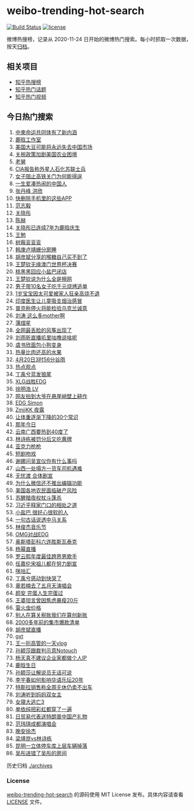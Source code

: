 # weibo-trending-hot-search

[![Build Status](https://github.com/justjavac/weibo-trending-hot-search/workflows/ci/badge.svg?branch=master)](https://github.com/justjavac/weibo-trending-hot-search/actions)
[![license](https://img.shields.io/github/license/justjavac/weibo-trending-hot-search)](https://github.com/justjavac/weibo-trending-hot-search/blob/master/LICENSE)

微博热搜榜，记录从 2020-11-24 日开始的微博热门搜索。每小时抓取一次数据，按天[归档](./archives)。

## 相关项目

- [知乎热搜榜](https://github.com/justjavac/zhihu-trending-top-search)
- [知乎热门话题](https://github.com/justjavac/zhihu-trending-hot-questions)
- [知乎热门视频](https://github.com/justjavac/zhihu-trending-hot-video)

## 今日热门搜索

<!-- BEGIN -->
<!-- 最后更新时间 Sun Apr 20 2025 05:13:01 GMT+0800 (China Standard Time) -->

1. [中柬命运共同体有了新内涵](https://s.weibo.com//weibo?q=%23%E4%B8%AD%E6%9F%AC%E5%91%BD%E8%BF%90%E5%85%B1%E5%90%8C%E4%BD%93%E6%9C%89%E4%BA%86%E6%96%B0%E5%86%85%E6%B6%B5%23&Refer=new_time)
1. [鹿晗工作室](https://s.weibo.com//weibo?q=%23%E9%B9%BF%E6%99%97%E5%B7%A5%E4%BD%9C%E5%AE%A4%23&t=31&band_rank=1&Refer=top)
1. [美国大豆可能将永远失去中国市场](https://s.weibo.com//weibo?q=%23%E7%BE%8E%E5%9B%BD%E5%A4%A7%E8%B1%86%E5%8F%AF%E8%83%BD%E5%B0%86%E6%B0%B8%E8%BF%9C%E5%A4%B1%E5%8E%BB%E4%B8%AD%E5%9B%BD%E5%B8%82%E5%9C%BA%23&t=31&band_rank=6&Refer=top)
1. [关税政策加剧美国农业困境](https://s.weibo.com//weibo?q=%23%E5%85%B3%E7%A8%8E%E6%94%BF%E7%AD%96%E5%8A%A0%E5%89%A7%E7%BE%8E%E5%9B%BD%E5%86%9C%E4%B8%9A%E5%9B%B0%E5%A2%83%23&t=31&band_rank=3&Refer=top)
1. [老舅](https://s.weibo.com//weibo?q=%E8%80%81%E8%88%85&t=31&band_rank=18&Refer=top)
1. [CIA报告称外星人石化苏联士兵](https://s.weibo.com//weibo?q=%23CIA%E6%8A%A5%E5%91%8A%E7%A7%B0%E5%A4%96%E6%98%9F%E4%BA%BA%E7%9F%B3%E5%8C%96%E8%8B%8F%E8%81%94%E5%A3%AB%E5%85%B5%23&t=31&band_rank=2&Refer=top)
1. [女子阻止高铁关门为何能得逞](https://s.weibo.com//weibo?q=%23%E5%A5%B3%E5%AD%90%E9%98%BB%E6%AD%A2%E9%AB%98%E9%93%81%E5%85%B3%E9%97%A8%E4%B8%BA%E4%BD%95%E8%83%BD%E5%BE%97%E9%80%9E%23&t=31&band_rank=50&Refer=top)
1. [一生爱凑热闹的中国人](https://s.weibo.com//weibo?q=%E4%B8%80%E7%94%9F%E7%88%B1%E5%87%91%E7%83%AD%E9%97%B9%E7%9A%84%E4%B8%AD%E5%9B%BD%E4%BA%BA&t=31&band_rank=7&Refer=top)
1. [张丹峰 洪欣](https://s.weibo.com//weibo?q=%E5%BC%A0%E4%B8%B9%E5%B3%B0%20%E6%B4%AA%E6%AC%A3&t=31&band_rank=4&Refer=top)
1. [快删除手机里的这些APP](https://s.weibo.com//weibo?q=%23%E5%BF%AB%E5%88%A0%E9%99%A4%E6%89%8B%E6%9C%BA%E9%87%8C%E7%9A%84%E8%BF%99%E4%BA%9BAPP%23&t=31&band_rank=1&Refer=top)
1. [范志毅](https://s.weibo.com//weibo?q=%E8%8C%83%E5%BF%97%E6%AF%85&t=31&band_rank=19&Refer=top)
1. [关晓彤](https://s.weibo.com//weibo?q=%E5%85%B3%E6%99%93%E5%BD%A4&t=31&band_rank=11&Refer=top)
1. [陈赫](https://s.weibo.com//weibo?q=%E9%99%88%E8%B5%AB&t=31&band_rank=13&Refer=top)
1. [关晓彤已连续7年为鹿晗庆生](https://s.weibo.com//weibo?q=%23%E5%85%B3%E6%99%93%E5%BD%A4%E5%B7%B2%E8%BF%9E%E7%BB%AD7%E5%B9%B4%E4%B8%BA%E9%B9%BF%E6%99%97%E5%BA%86%E7%94%9F%23&t=31&band_rank=13&Refer=top)
1. [王勉](https://s.weibo.com//weibo?q=%E7%8E%8B%E5%8B%89&t=31&band_rank=14&Refer=top)
1. [树莓衮衮衮](https://s.weibo.com//weibo?q=%E6%A0%91%E8%8E%93%E8%A1%AE%E8%A1%AE%E8%A1%AE&t=31&band_rank=36&Refer=top)
1. [韩庚卢靖姗分房睡](https://s.weibo.com//weibo?q=%23%E9%9F%A9%E5%BA%9A%E5%8D%A2%E9%9D%96%E5%A7%97%E5%88%86%E6%88%BF%E7%9D%A1%23&t=31&band_rank=7&Refer=top)
1. [胡彦斌分享的喉糖自己买不到了](https://s.weibo.com//weibo?q=%E8%83%A1%E5%BD%A6%E6%96%8C%E5%88%86%E4%BA%AB%E7%9A%84%E5%96%89%E7%B3%96%E8%87%AA%E5%B7%B1%E4%B9%B0%E4%B8%8D%E5%88%B0%E4%BA%86&t=31&band_rank=11&Refer=top)
1. [王楚钦无缘澳门世界杯决赛](https://s.weibo.com//weibo?q=%23%E7%8E%8B%E6%A5%9A%E9%92%A6%E6%97%A0%E7%BC%98%E6%BE%B3%E9%97%A8%E4%B8%96%E7%95%8C%E6%9D%AF%E5%86%B3%E8%B5%9B%23&t=31&band_rank=20&Refer=top)
1. [桃黑黑回应小盐巴闭店](https://s.weibo.com//weibo?q=%E6%A1%83%E9%BB%91%E9%BB%91%E5%9B%9E%E5%BA%94%E5%B0%8F%E7%9B%90%E5%B7%B4%E9%97%AD%E5%BA%97&t=31&band_rank=5&Refer=top)
1. [王楚钦说为什么全是擦网](https://s.weibo.com//weibo?q=%23%E7%8E%8B%E6%A5%9A%E9%92%A6%E8%AF%B4%E4%B8%BA%E4%BB%80%E4%B9%88%E5%85%A8%E6%98%AF%E6%93%A6%E7%BD%91%23&t=31&band_rank=9&Refer=top)
1. [男子带10名女子吃千元烧烤逃单](https://s.weibo.com//weibo?q=%23%E7%94%B7%E5%AD%90%E5%B8%A610%E5%90%8D%E5%A5%B3%E5%AD%90%E5%90%83%E5%8D%83%E5%85%83%E7%83%A7%E7%83%A4%E9%80%83%E5%8D%95%23&t=31&band_rank=23&Refer=top)
1. [1岁宝宝因太可爱被家人狂亲高烧不退](https://s.weibo.com//weibo?q=%231%E5%B2%81%E5%AE%9D%E5%AE%9D%E5%9B%A0%E5%A4%AA%E5%8F%AF%E7%88%B1%E8%A2%AB%E5%AE%B6%E4%BA%BA%E7%8B%82%E4%BA%B2%E9%AB%98%E7%83%A7%E4%B8%8D%E9%80%80%23&t=31&band_rank=24&Refer=top)
1. [印度医生让儿童吸支烟治感冒](https://s.weibo.com//weibo?q=%23%E5%8D%B0%E5%BA%A6%E5%8C%BB%E7%94%9F%E8%AE%A9%E5%84%BF%E7%AB%A5%E5%90%B8%E6%94%AF%E7%83%9F%E6%B2%BB%E6%84%9F%E5%86%92%23&t=31&band_rank=28&Refer=top)
1. [普京称停火将能检验乌克兰诚意](https://s.weibo.com//weibo?q=%23%E6%99%AE%E4%BA%AC%E7%A7%B0%E5%81%9C%E7%81%AB%E5%B0%86%E8%83%BD%E6%A3%80%E9%AA%8C%E4%B9%8C%E5%85%8B%E5%85%B0%E8%AF%9A%E6%84%8F%23&t=31&band_rank=39&Refer=top)
1. [刘涛 这么多mother啊](https://s.weibo.com//weibo?q=%E5%88%98%E6%B6%9B%20%E8%BF%99%E4%B9%88%E5%A4%9Amother%E5%95%8A&t=31&band_rank=22&Refer=top)
1. [蒲熠星](https://s.weibo.com//weibo?q=%E8%92%B2%E7%86%A0%E6%98%9F&t=31&band_rank=24&Refer=top)
1. [全网最丢脸的风筝出现了](https://s.weibo.com//weibo?q=%23%E5%85%A8%E7%BD%91%E6%9C%80%E4%B8%A2%E8%84%B8%E7%9A%84%E9%A3%8E%E7%AD%9D%E5%87%BA%E7%8E%B0%E4%BA%86%23&t=31&band_rank=39&Refer=top)
1. [刘雨昕直播叽里咕噜说啥呢](https://s.weibo.com//weibo?q=%E5%88%98%E9%9B%A8%E6%98%95%E7%9B%B4%E6%92%AD%E5%8F%BD%E9%87%8C%E5%92%95%E5%99%9C%E8%AF%B4%E5%95%A5%E5%91%A2&t=31&band_rank=33&Refer=top)
1. [虞书欣面包小狗变身](https://s.weibo.com//weibo?q=%23%E8%99%9E%E4%B9%A6%E6%AC%A3%E9%9D%A2%E5%8C%85%E5%B0%8F%E7%8B%97%E5%8F%98%E8%BA%AB%23&t=31&band_rank=42&Refer=top)
1. [热量比肉还高的水果](https://s.weibo.com//weibo?q=%23%E7%83%AD%E9%87%8F%E6%AF%94%E8%82%89%E8%BF%98%E9%AB%98%E7%9A%84%E6%B0%B4%E6%9E%9C%23&t=31&band_rank=10&Refer=top)
1. [4月20日3时56分谷雨](https://s.weibo.com//weibo?q=%234%E6%9C%8820%E6%97%A53%E6%97%B656%E5%88%86%E8%B0%B7%E9%9B%A8%23&t=31&band_rank=21&Refer=top)
1. [热点观点](https://s.weibo.com//weibo?q=%23%E7%83%AD%E7%82%B9%E8%A7%82%E7%82%B9%23&t=31&band_rank=40&Refer=top)
1. [丁禹兮蓝发狼尾](https://s.weibo.com//weibo?q=%23%E4%B8%81%E7%A6%B9%E5%85%AE%E8%93%9D%E5%8F%91%E7%8B%BC%E5%B0%BE%23&t=31&band_rank=16&Refer=top)
1. [XLG战胜EDG](https://s.weibo.com//weibo?q=%23XLG%E6%88%98%E8%83%9CEDG%23&t=31&band_rank=47&Refer=top)
1. [徐明浩 LV](https://s.weibo.com//weibo?q=%E5%BE%90%E6%98%8E%E6%B5%A9%20LV&t=31&band_rank=31&Refer=top)
1. [网友拍到大爷在悬崖峭壁上耕作](https://s.weibo.com//weibo?q=%23%E7%BD%91%E5%8F%8B%E6%8B%8D%E5%88%B0%E5%A4%A7%E7%88%B7%E5%9C%A8%E6%82%AC%E5%B4%96%E5%B3%AD%E5%A3%81%E4%B8%8A%E8%80%95%E4%BD%9C%23&t=31&band_rank=29&Refer=top)
1. [EDG Simon](https://s.weibo.com//weibo?q=EDG%20Simon&t=31&band_rank=43&Refer=top)
1. [ZmjjKK 夜露](https://s.weibo.com//weibo?q=ZmjjKK%20%E5%A4%9C%E9%9C%B2&t=31&band_rank=48&Refer=top)
1. [让体重逐渐下降的30个常识](https://s.weibo.com//weibo?q=%E8%AE%A9%E4%BD%93%E9%87%8D%E9%80%90%E6%B8%90%E4%B8%8B%E9%99%8D%E7%9A%8430%E4%B8%AA%E5%B8%B8%E8%AF%86&t=31&band_rank=26&Refer=top)
1. [那年今日](https://s.weibo.com//weibo?q=%E9%82%A3%E5%B9%B4%E4%BB%8A%E6%97%A5&t=31&band_rank=17&Refer=top)
1. [云南广西要热到40度了](https://s.weibo.com//weibo?q=%23%E4%BA%91%E5%8D%97%E5%B9%BF%E8%A5%BF%E8%A6%81%E7%83%AD%E5%88%B040%E5%BA%A6%E4%BA%86%23&t=31&band_rank=20&Refer=top)
1. [林诗栋被罚分后又吃黄牌](https://s.weibo.com//weibo?q=%23%E6%9E%97%E8%AF%97%E6%A0%8B%E8%A2%AB%E7%BD%9A%E5%88%86%E5%90%8E%E5%8F%88%E5%90%83%E9%BB%84%E7%89%8C%23&t=31&band_rank=32&Refer=top)
1. [亚克力枪枪](https://s.weibo.com//weibo?q=%E4%BA%9A%E5%85%8B%E5%8A%9B%E6%9E%AA%E6%9E%AA&t=31&band_rank=47&Refer=top)
1. [短剧吻戏](https://s.weibo.com//weibo?q=%E7%9F%AD%E5%89%A7%E5%90%BB%E6%88%8F&t=31&band_rank=17&Refer=top)
1. [谢娜问吴宣仪你有什么事吗](https://s.weibo.com//weibo?q=%23%E8%B0%A2%E5%A8%9C%E9%97%AE%E5%90%B4%E5%AE%A3%E4%BB%AA%E4%BD%A0%E6%9C%89%E4%BB%80%E4%B9%88%E4%BA%8B%E5%90%97%23&t=31&band_rank=12&Refer=top)
1. [山西一处塌方一货车司机遇难](https://s.weibo.com//weibo?q=%23%E5%B1%B1%E8%A5%BF%E4%B8%80%E5%A4%84%E5%A1%8C%E6%96%B9%E4%B8%80%E8%B4%A7%E8%BD%A6%E5%8F%B8%E6%9C%BA%E9%81%87%E9%9A%BE%23&t=31&band_rank=46&Refer=top)
1. [无忧渡 合体剧宣](https://s.weibo.com//weibo?q=%E6%97%A0%E5%BF%A7%E6%B8%A1%20%E5%90%88%E4%BD%93%E5%89%A7%E5%AE%A3&t=31&band_rank=27&Refer=top)
1. [为什么微信还不推出编辑功能](https://s.weibo.com//weibo?q=%E4%B8%BA%E4%BB%80%E4%B9%88%E5%BE%AE%E4%BF%A1%E8%BF%98%E4%B8%8D%E6%8E%A8%E5%87%BA%E7%BC%96%E8%BE%91%E5%8A%9F%E8%83%BD&t=31&band_rank=48&Refer=top)
1. [美国各地农民面临破产风险](https://s.weibo.com//weibo?q=%23%E7%BE%8E%E5%9B%BD%E5%90%84%E5%9C%B0%E5%86%9C%E6%B0%91%E9%9D%A2%E4%B8%B4%E7%A0%B4%E4%BA%A7%E9%A3%8E%E9%99%A9%23&t=31&band_rank=49&Refer=top)
1. [苏醒暗夜权杖斗篷杀](https://s.weibo.com//weibo?q=%E8%8B%8F%E9%86%92%E6%9A%97%E5%A4%9C%E6%9D%83%E6%9D%96%E6%96%97%E7%AF%B7%E6%9D%80&t=31&band_rank=50&Refer=top)
1. [习近平释家门口的相处之道](https://s.weibo.com//weibo?q=%23%E4%B9%A0%E8%BF%91%E5%B9%B3%E9%87%8A%E5%AE%B6%E9%97%A8%E5%8F%A3%E7%9A%84%E7%9B%B8%E5%A4%84%E4%B9%8B%E9%81%93%23&Refer=new_time)
1. [小盐巴 很好心很软的人](https://s.weibo.com//weibo?q=%E5%B0%8F%E7%9B%90%E5%B7%B4%20%E5%BE%88%E5%A5%BD%E5%BF%83%E5%BE%88%E8%BD%AF%E7%9A%84%E4%BA%BA&t=31&band_rank=21&Refer=top)
1. [一句古话说透中马关系](https://s.weibo.com//weibo?q=%23%E4%B8%80%E5%8F%A5%E5%8F%A4%E8%AF%9D%E8%AF%B4%E9%80%8F%E4%B8%AD%E9%A9%AC%E5%85%B3%E7%B3%BB%23&t=31&band_rank=46&Refer=top)
1. [林俊杰音乐节](https://s.weibo.com//weibo?q=%E6%9E%97%E4%BF%8A%E6%9D%B0%E9%9F%B3%E4%B9%90%E8%8A%82&t=31&band_rank=29&Refer=top)
1. [OMG对战EDG](https://s.weibo.com//weibo?q=%23OMG%E5%AF%B9%E6%88%98EDG%23&t=31&band_rank=48&Refer=top)
1. [奥斯塔彭科六连胜斯瓦泰克](https://s.weibo.com//weibo?q=%23%E5%A5%A5%E6%96%AF%E5%A1%94%E5%BD%AD%E7%A7%91%E5%85%AD%E8%BF%9E%E8%83%9C%E6%96%AF%E7%93%A6%E6%B3%B0%E5%85%8B%23&t=31&band_rank=49&Refer=top)
1. [杨幂直播](https://s.weibo.com//weibo?q=%E6%9D%A8%E5%B9%82%E7%9B%B4%E6%92%AD&t=31&band_rank=33&Refer=top)
1. [罗云熙年度最佳跨界男歌手](https://s.weibo.com//weibo?q=%23%E7%BD%97%E4%BA%91%E7%86%99%E5%B9%B4%E5%BA%A6%E6%9C%80%E4%BD%B3%E8%B7%A8%E7%95%8C%E7%94%B7%E6%AD%8C%E6%89%8B%23&t=31&band_rank=45&Refer=top)
1. [任嘉伦宋祖儿都在努力剧宣](https://s.weibo.com//weibo?q=%23%E4%BB%BB%E5%98%89%E4%BC%A6%E5%AE%8B%E7%A5%96%E5%84%BF%E9%83%BD%E5%9C%A8%E5%8A%AA%E5%8A%9B%E5%89%A7%E5%AE%A3%23&t=31&band_rank=14&Refer=top)
1. [咪咕汇](https://s.weibo.com//weibo?q=%E5%92%AA%E5%92%95%E6%B1%87&t=31&band_rank=47&Refer=top)
1. [丁禹兮感动到快哭了](https://s.weibo.com//weibo?q=%23%E4%B8%81%E7%A6%B9%E5%85%AE%E6%84%9F%E5%8A%A8%E5%88%B0%E5%BF%AB%E5%93%AD%E4%BA%86%23&t=31&band_rank=45&Refer=top)
1. [章若楠去了五月天演唱会](https://s.weibo.com//weibo?q=%23%E7%AB%A0%E8%8B%A5%E6%A5%A0%E5%8E%BB%E4%BA%86%E4%BA%94%E6%9C%88%E5%A4%A9%E6%BC%94%E5%94%B1%E4%BC%9A%23&t=31&band_rank=44&Refer=top)
1. [颜安 完蛋人生完蛋过](https://s.weibo.com//weibo?q=%E9%A2%9C%E5%AE%89%20%E5%AE%8C%E8%9B%8B%E4%BA%BA%E7%94%9F%E5%AE%8C%E8%9B%8B%E8%BF%87&t=31&band_rank=45&Refer=top)
1. [王婆坦言曾因焦虑暴瘦20斤](https://s.weibo.com//weibo?q=%23%E7%8E%8B%E5%A9%86%E5%9D%A6%E8%A8%80%E6%9B%BE%E5%9B%A0%E7%84%A6%E8%99%91%E6%9A%B4%E7%98%A620%E6%96%A4%23&t=31&band_rank=48&Refer=top)
1. [萤火虫价格](https://s.weibo.com//weibo?q=%E8%90%A4%E7%81%AB%E8%99%AB%E4%BB%B7%E6%A0%BC&t=31&band_rank=15&Refer=top)
1. [别人在算关税账我们在算创新账](https://s.weibo.com//weibo?q=%23%E5%88%AB%E4%BA%BA%E5%9C%A8%E7%AE%97%E5%85%B3%E7%A8%8E%E8%B4%A6%E6%88%91%E4%BB%AC%E5%9C%A8%E7%AE%97%E5%88%9B%E6%96%B0%E8%B4%A6%23&t=31&band_rank=3&Refer=top)
1. [2000多年前的集市爆款清单](https://s.weibo.com//weibo?q=%232000%E5%A4%9A%E5%B9%B4%E5%89%8D%E7%9A%84%E9%9B%86%E5%B8%82%E7%88%86%E6%AC%BE%E6%B8%85%E5%8D%95%23&t=31&band_rank=20&Refer=top)
1. [胡彦斌直播](https://s.weibo.com//weibo?q=%E8%83%A1%E5%BD%A6%E6%96%8C%E7%9B%B4%E6%92%AD&t=31&band_rank=22&Refer=top)
1. [gxt](https://s.weibo.com//weibo?q=gxt&t=31&band_rank=23&Refer=top)
1. [王一珩高管的一天vlog](https://s.weibo.com//weibo?q=%E7%8E%8B%E4%B8%80%E7%8F%A9%E9%AB%98%E7%AE%A1%E7%9A%84%E4%B8%80%E5%A4%A9vlog&t=31&band_rank=40&Refer=top)
1. [孙颖莎跟裁判示意Notouch](https://s.weibo.com//weibo?q=%23%E5%AD%99%E9%A2%96%E8%8E%8E%E8%B7%9F%E8%A3%81%E5%88%A4%E7%A4%BA%E6%84%8FNotouch%23&t=31&band_rank=38&Refer=top)
1. [杨天真不建议企业家都做个人IP](https://s.weibo.com//weibo?q=%23%E6%9D%A8%E5%A4%A9%E7%9C%9F%E4%B8%8D%E5%BB%BA%E8%AE%AE%E4%BC%81%E4%B8%9A%E5%AE%B6%E9%83%BD%E5%81%9A%E4%B8%AA%E4%BA%BAIP%23&t=31&band_rank=18&Refer=top)
1. [鹿晗生日](https://s.weibo.com//weibo?q=%E9%B9%BF%E6%99%97%E7%94%9F%E6%97%A5&t=31&band_rank=8&Refer=top)
1. [孙颖莎让解说员无话可说](https://s.weibo.com//weibo?q=%23%E5%AD%99%E9%A2%96%E8%8E%8E%E8%AE%A9%E8%A7%A3%E8%AF%B4%E5%91%98%E6%97%A0%E8%AF%9D%E5%8F%AF%E8%AF%B4%23&t=31&band_rank=19&Refer=top)
1. [李宇春如何影响华语乐坛20年](https://s.weibo.com//weibo?q=%E6%9D%8E%E5%AE%87%E6%98%A5%E5%A6%82%E4%BD%95%E5%BD%B1%E5%93%8D%E5%8D%8E%E8%AF%AD%E4%B9%90%E5%9D%9B20%E5%B9%B4&t=31&band_rank=25&Refer=top)
1. [特斯拉销售称全周无休仍卖不出车](https://s.weibo.com//weibo?q=%23%E7%89%B9%E6%96%AF%E6%8B%89%E9%94%80%E5%94%AE%E7%A7%B0%E5%85%A8%E5%91%A8%E6%97%A0%E4%BC%91%E4%BB%8D%E5%8D%96%E4%B8%8D%E5%87%BA%E8%BD%A6%23&t=31&band_rank=30&Refer=top)
1. [刘涛听到妈妈双女主](https://s.weibo.com//weibo?q=%E5%88%98%E6%B6%9B%E5%90%AC%E5%88%B0%E5%A6%88%E5%A6%88%E5%8F%8C%E5%A5%B3%E4%B8%BB&t=31&band_rank=34&Refer=top)
1. [女寝大逃亡3](https://s.weibo.com//weibo?q=%23%E5%A5%B3%E5%AF%9D%E5%A4%A7%E9%80%83%E4%BA%A13%23&t=31&band_rank=35&Refer=top)
1. [单依纯把彩虹都穿了一遍](https://s.weibo.com//weibo?q=%E5%8D%95%E4%BE%9D%E7%BA%AF%E6%8A%8A%E5%BD%A9%E8%99%B9%E9%83%BD%E7%A9%BF%E4%BA%86%E4%B8%80%E9%81%8D&t=31&band_rank=37&Refer=top)
1. [日贸易代表送特朗普中国产礼物](https://s.weibo.com//weibo?q=%23%E6%97%A5%E8%B4%B8%E6%98%93%E4%BB%A3%E8%A1%A8%E9%80%81%E7%89%B9%E6%9C%97%E6%99%AE%E4%B8%AD%E5%9B%BD%E4%BA%A7%E7%A4%BC%E7%89%A9%23&t=31&band_rank=40&Refer=top)
1. [范玮琪成都演唱会](https://s.weibo.com//weibo?q=%E8%8C%83%E7%8E%AE%E7%90%AA%E6%88%90%E9%83%BD%E6%BC%94%E5%94%B1%E4%BC%9A&t=31&band_rank=41&Refer=top)
1. [晚安徐杰](https://s.weibo.com//weibo?q=%E6%99%9A%E5%AE%89%E5%BE%90%E6%9D%B0&t=31&band_rank=42&Refer=top)
1. [梁靖崑vs林诗栋](https://s.weibo.com//weibo?q=%E6%A2%81%E9%9D%96%E5%B4%91vs%E6%9E%97%E8%AF%97%E6%A0%8B&t=31&band_rank=46&Refer=top)
1. [昆明一立体停车库上层车辆掉落](https://s.weibo.com//weibo?q=%23%E6%98%86%E6%98%8E%E4%B8%80%E7%AB%8B%E4%BD%93%E5%81%9C%E8%BD%A6%E5%BA%93%E4%B8%8A%E5%B1%82%E8%BD%A6%E8%BE%86%E6%8E%89%E8%90%BD%23&t=31&band_rank=49&Refer=top)
1. [吴彤进错了吴彤的房间](https://s.weibo.com//weibo?q=%E5%90%B4%E5%BD%A4%E8%BF%9B%E9%94%99%E4%BA%86%E5%90%B4%E5%BD%A4%E7%9A%84%E6%88%BF%E9%97%B4&t=31&band_rank=50&Refer=top)

<!-- END -->

历史归档 [./archives](./archives)

### License

[weibo-trending-hot-search](https://github.com/justjavac/weibo-trending-hot-search) 的源码使用 MIT License
发布。具体内容请查看 [LICENSE](./LICENSE) 文件。
